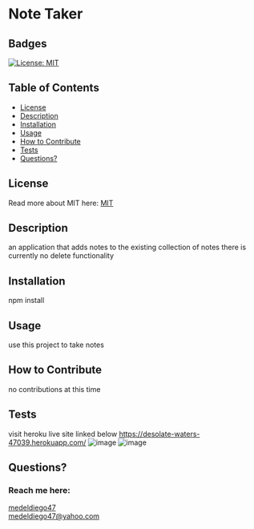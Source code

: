 # Note Taker
  ## Badges
  [![License: MIT](https://img.shields.io/badge/License-MIT-yellow.svg)](https://opensource.org/licenses/MIT)
  ## Table of Contents
  * [License](#license)
  * [Description](#description)
  * [Installation](#installation)
  * [Usage](#usage)
  * [How to Contribute](#how-to-contribute)
  * [Tests](#tests)
  * [Questions?](#questions)
  ## License
  Read more about MIT here:
  [MIT](https://opensource.org/licenses/MIT)
  ## Description
  an application that adds notes to the existing collection of notes there is currently no delete functionality
  ## Installation
  npm install 
  ## Usage
  use this project to take notes 
  ## How to Contribute  
  no contributions at this time
  ## Tests
  visit heroku live site linked below
  https://desolate-waters-47039.herokuapp.com/
  ![image](https://user-images.githubusercontent.com/109823956/196068479-c62f8bfa-7e84-4a3c-971e-9df319449da3.png)
  ![image](https://user-images.githubusercontent.com/109823956/196068530-fbba0d51-601c-42cd-ab76-b379f2997443.png)

  
  ## Questions?
  ### Reach me here: 
  [medeldiego47](https://github.com/medeldiego47)  
  medeldiego47@yahoo.com
